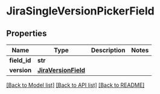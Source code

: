 # JiraSingleVersionPickerField

## Properties
Name | Type | Description | Notes
------------ | ------------- | ------------- | -------------
**field_id** | **str** |  | 
**version** | [**JiraVersionField**](JiraVersionField.md) |  | 

[[Back to Model list]](../README.md#documentation-for-models) [[Back to API list]](../README.md#documentation-for-api-endpoints) [[Back to README]](../README.md)

